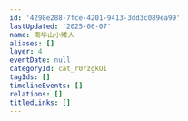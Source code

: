 ```yaml
---
id: '4298e288-7fce-4201-9413-3dd3c089ea99'
lastUpdated: '2025-06-07'
name: 南华山小矮人
aliases: []
layer: 4
eventDate: null
categoryId: cat_r0rzgkOi
tagIds: []
timelineEvents: []
relations: []
titledLinks: []
---
```


